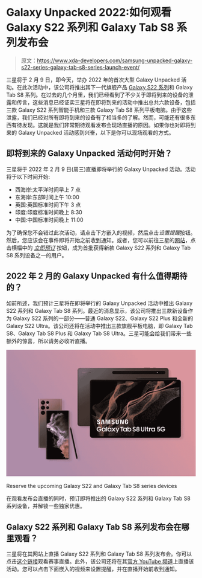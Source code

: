 # Galaxy Unpacked 2022:如何观看 Galaxy S22 系列和 Galaxy Tab S8 系列发布会

> 原文：<https://www.xda-developers.com/samsung-unpacked-galaxy-s22-series-galaxy-tab-s8-series-launch-event/>

三星将于 2 月 9 日，即今天，举办 2022 年的首次大型 Galaxy Unpacked 活动。在此次活动中，该公司将推出其下一代旗舰产品 [Galaxy S22 系列](https://www.xda-developers.com/samsung-galaxy-s22/)和 Galaxy Tab S8 系列。在过去的几个月里，我们已经看到了不少关于即将到来的设备的泄露和传言，这些消息已经证实三星将在即将到来的活动中推出总共六款设备，包括三款 Galaxy S22 系列智能手机和三款 Galaxy Tab S8 系列平板电脑。由于这些泄露，我们已经对所有即将到来的设备有了相当多的了解。然而，可能还有很多东西有待发现。这就是我们非常期待观看发布会现场直播的原因。如果你也对即将到来的 Galaxy Unpacked 活动感到兴奋，以下是你可以现场观看的方式。

## 即将到来的 Galaxy Unpacked 活动何时开始？

三星将于 2022 年 2 月 9 日(周三)直播即将举行的 Galaxy Unpacked 活动。活动将于以下时间开始:

*   西海岸:太平洋时间早上 7 点
*   东海岸:东部时间上午 10:00
*   英国:英国标准时间下午 3 点
*   印度:印度标准时间晚上 8:30
*   中国:中国标准时间晚上 11:00

为了确保您不会错过此次活动，请点击下方嵌入的视频，然后点击*设置提醒*按钮。然后，您应该会在事件即将开始之前收到通知。或者，您可以前往三星的[网站](https://shop-links.co/1765873233562018722?u1=0d033f5d-3a7b-44bb-9921-764bba73c132)，点击横幅中的 [*立即预订*](https://shop-links.co/1765873233562018722?u1=0d033f5d-3a7b-44bb-9921-764bba73c132) 按钮，成为首批获得新款 Galaxy S22 系列和 Galaxy Tab S8 系列设备之一的用户。

## 2022 年 2 月的 Galaxy Unpacked 有什么值得期待的？

如前所述，我们预计三星将在即将举行的 Galaxy Unpacked 活动中推出 Galaxy S22 系列和 Galaxy Tab S8 系列。最近的消息显示，该公司将推出三款新设备作为 Galaxy S22 系列的一部分——普通 Galaxy S22、Galaxy S22 Plus 和全新的 Galaxy S22 Ultra。该公司还将在活动中推出三款旗舰平板电脑，即 Galaxy Tab S8、Galaxy Tab S8 Plus 和 Galaxy Tab S8 Ultra。三星可能会给我们带来一些额外的惊喜，所以请务必收听直播。

 <picture>![Reserve the upcoming Galaxy S22 series and Galaxy Tab S8 series devices while watching the launch event live and unlock some exclusive offers.](img/b92277b9e7ad6cb4853a1e76bc2b4708.png)</picture> 

Reserve the upcoming Galaxy S22 and Galaxy Tab S8 series devices

在观看发布会直播的同时，预订即将推出的 Galaxy S22 系列和 Galaxy Tab S8 系列设备，并解锁一些独家优惠。

## Galaxy S22 系列和 Galaxy Tab S8 系列发布会在哪里观看？

三星将在其网站上直播 Galaxy S22 系列和 Galaxy Tab S8 系列发布会。你可以点击[这个链接](https://shop-links.co/1765478042394169573?u1=db49b465-d4be-42ac-bc42-661fdfd6e34d)观看赛事直播。此外，该公司还将在其[官方 YouTube 频道](https://www.youtube.com/c/Samsung/videos)上直播该活动。您可以点击下面嵌入的视频来设置提醒，并在直播开始前收到通知。